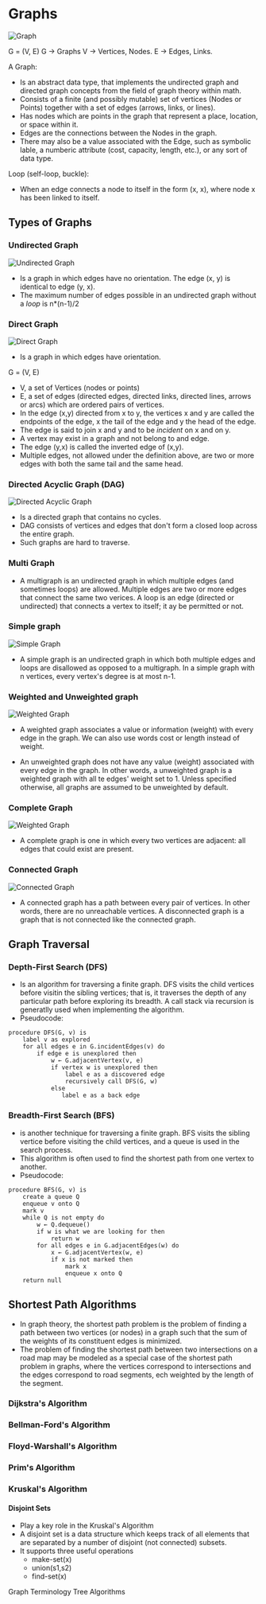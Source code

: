 # Graphs

![Graph](./pictures/Graph.png "Graph")

G = (V, E)
G -> Graphs
V -> Vertices, Nodes.
E -> Edges, Links.

A Graph:

- Is an abstract data type, that implements the undirected graph and directed graph concepts from the field of graph theory within math.
- Consists of a finite (and possibly mutable) set of vertices (Nodes or Points) together with a set of edges (arrows, links, or lines).
- Has nodes which are points in the graph that represent a place, location, or space within it.
- Edges are the connections between the Nodes in the graph.
- There may also be a value associated with the Edge, such as symbolic lable, a numberic attribute (cost, capacity, length, etc.), or any sort of data type.

Loop (self-loop, buckle):

- When an edge connects a node to itself in the form (x, x), where node x has been linked to itself.

## Types of Graphs

### Undirected Graph

![Undirected Graph](./pictures/Undirected-Graph.png)

- Is a graph in which edges have no orientation. The edge (x, y) is identical to edge (y, x).
- The maximum number of edges possible in an undirected graph without a *loop* is n*(n-1)/2

### Direct Graph

![Direct Graph](./pictures/Directed-Graph.png)

- Is a graph in which edges have orientation.

G = (V, E)

- V, a set of Vertices (nodes or points)
- E, a set of edges (directed edges, directed links, directed lines, arrows or arcs) which are ordered pairs of vertices.
- In the edge (x,y) directed from x to y, the vertices x and y are called the endpoints of the edge, x the tail of the edge and y the head of the edge.
- The edge is said to join x and y and to be *incident* on x and on y.
- A vertex may exist in a graph and not belong to and edge.
- The edge (y,x) is called the inverted edge of (x,y).
- Multiple edges, not allowed under the definition above, are two or more edges with both the same tail and the same head.

### Directed Acyclic Graph (DAG)

![Directed Acyclic Graph](./pictures/DAG.png)

- Is a directed graph that contains no cycles.
- DAG consists of vertices and edges that don't form a closed loop across the entire graph.
- Such graphs are hard to traverse.

### Multi Graph

- A multigraph is an undirected graph in which multiple edges (and sometimes loops) are allowed. Multiple edges are two or more edges that connect the same two verices. A loop is an edge (directed or undirected) that connects a vertex to itself; it ay be permitted or not.

### Simple graph

![Simple Graph](./pictures/Simple-Graph.png)

- A simple graph is an undirected graph in which both multiple edges and loops are disallowed as opposed to a multigraph. In a simple graph with n vertices, every vertex's degree is at most n-1.

### Weighted and Unweighted graph

![Weighted Graph](./pictures/Weighted-Directed-Graph.png)

- A weighted graph associates a value or information (weight) with every edge in the graph. We can also use words cost or length instead of weight.

- An unweighted graph does not have any value (weight) associated with every edge in the graph. In other words, a unweighted graph is a weighted graph with all te edges' weight set to 1. Unless specified otherwise, all graphs are assumed to be unweighted by default.

### Complete Graph

![Weighted Graph](./pictures/Complete-graph.png)

- A complete graph is one in which every two vertices are adjacent: all edges that could exist are present.

### Connected Graph

![Connected Graph](./pictures/Connected-graph.png)

- A connected graph has a path between every pair of vertices. In other words, there are no unreachable vertices. A disconnected graph is a graph that is not connected like the connected graph.

## Graph Traversal

### Depth-First Search (DFS)

- Is an algorithm for traversing a finite graph. DFS visits the child vertices before visitin the sibling vertices; that is, it traverses the depth of any particular path before exploring its breadth. A call stack via recursion is generatlly used when implementing the algorithm.
- Pseudocode:

``` Pseudocode DFS Algorithm
procedure DFS(G, v) is
    label v as explored
    for all edges e in G.incidentEdges(v) do
        if edge e is unexplored then
            w ← G.adjacentVertex(v, e)
            if vertex w is unexplored then
                label e as a discovered edge
                recursively call DFS(G, w)
            else
               label e as a back edge
```

### Breadth-First Search (BFS)

- is another technique for traversing a finite graph. BFS visits the sibling vertice before visiting the child vertices, and a queue is used in the search process.
- This algorithm is often used to find the shortest path from one vertex to another.
- Pseudocode:
  
``` Pseudocode BFS Algorithm
procedure BFS(G, v) is
    create a queue Q
    enqueue v onto Q
    mark v
    while Q is not empty do
        w ← Q.dequeue()
        if w is what we are looking for then
            return w
        for all edges e in G.adjacentEdges(w) do
            x ← G.adjacentVertex(w, e)
            if x is not marked then
                mark x
                enqueue x onto Q
    return null
```

## Shortest Path Algorithms

- In graph theory, the shortest path problem is the problem of finding a path between two vertices (or nodes) in a graph such that the sum of the weights of its constituent edges is minimized.
- The problem of finding the shortest path between two intersections on a road map may be modeled as a special case of the shortest path problem in graphs, where the vertices correspond to intersections and the edges correspond to road segments, ech weighted by the length of the segment.

### Dijkstra's Algorithm

### Bellman-Ford's Algorithm

### Floyd-Warshall's Algorithm

### Prim's Algorithm

### Kruskal's Algorithm

#### Disjoint Sets

- Play a key role in the Kruskal's Algorithm
- A disjoint set is a data structure which keeps track of all elements that are separated by a number of disjoint (not connected) subsets.
- It supports three useful operations
  - make-set(x)
  - union(s1,s2)
  - find-set(x)

Graph Terminology
Tree Algorithms

